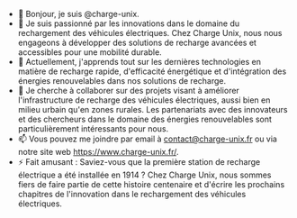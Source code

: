 - 👋 Bonjour, je suis @charge-unix.
- 👀 Je suis passionné par les innovations dans le domaine du rechargement des véhicules électriques. Chez Charge Unix, nous nous engageons à développer des solutions de recharge avancées et accessibles pour une mobilité durable.
- 🌱 Actuellement, j'apprends tout sur les dernières technologies en matière de recharge rapide, d'efficacité énergétique et d'intégration des énergies renouvelables dans nos solutions de recharge.
- 💞️ Je cherche à collaborer sur des projets visant à améliorer l'infrastructure de recharge des véhicules électriques, aussi bien en milieu urbain qu'en zones rurales. Les partenariats avec des innovateurs et des chercheurs dans le domaine des énergies renouvelables sont particulièrement intéressants pour nous.
- 📫 Vous pouvez me joindre par email à contact@charge-unix.fr ou via notre site web https://www.charge-unix.fr/.
- ⚡ Fait amusant : Saviez-vous que la première station de recharge électrique a été installée en 1914 ? Chez Charge Unix, nous sommes fiers de faire partie de cette histoire centenaire et d'écrire les prochains chapitres de l'innovation dans le rechargement des véhicules électriques.
